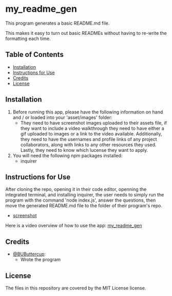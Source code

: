 # my_readme_gen

This program generates a basic README.md file.
    
This makes it easy to turn out basic READMEs without having to re-write the formatting each time.
    
## Table of Contents
* [Installation](#installation)
* [Instructions for Use](#instructions-for-use)
* [Credits](#credits)
* [License](#license)

## Installation
1. Before running this app, please have the following information on hand and / or loaded into your 'asset/images' folder:
   - They need to have screenshot images uploaded to their assets file, if they want to include a video walkthrough they need to have either a gif uploaded to images or a link to the video available. Additionally, they need to have the usernames and profile links of any project collaborators, along with links to any other resources they used. Lastly, they need to know which lucense they want to apply.
2. You will need the following npm packages installed:
   - inquirer

## Instructions for Use
After cloning the repo, opening it in their code editor, openning the integrated terminal, and installing inquirer, the user needs to simply run the program with the command 'node index.js', answer the questions, then move the generated README.md file to the folder of their program's repo.
   - [screenshot]('././assets/images/HTML.op.png')

Here is a video overview of how to use the app: [my_readme_gen](https://drive.google.com/file/d/1sjyWGV4-m1sxlEh5_PL5DjmNXSEW6Rys/view?usp=sharing)

## Credits
- [@BUButtercup](https://github.com/BUButtercup):
  - Wrote the program


## License
The files in this repository are covered by the MIT License license.

